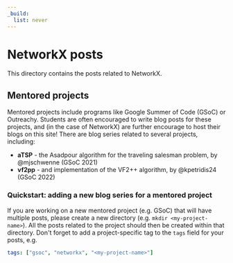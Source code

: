 ```yaml
---
_build:
  list: never
---
```


# NetworkX posts

This directory contains the posts related to NetworkX.

## Mentored projects

Mentored projects include programs like Google Summer of Code (GSoC) or
Outreachy.
Students are often encouraged to write blog posts for these projects, and (in
the case of NetworkX) are further encourage to host their blogs on this site!
There are blog series related to several projects, including:

- **aTSP** - the Asadpour algorithm for the traveling salesman problem, by
  @mjschwenne (GSoC 2021)
- **vf2pp** - and implementation of the VF2++ algorithm, by @kpetridis24
  (GSoC 2022)

### Quickstart: adding a new blog series for a mentored project

If you are working on a new mentored project (e.g. GSoC) that will have
multiple posts, please create a new directory (e.g. `mkdir <my-project-name>`).
All the posts related to the project should then be created within that
directory.
Don't forget to add a project-specific tag to the `tags` field for your posts,
e.g.

```yaml
tags: ["gsoc", "networkx", "<my-project-name>"]
```

